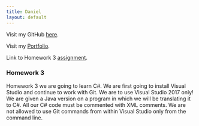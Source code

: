 ```yaml
---
title: Daniel
layout: default
---
```


Visit my GitHub [here](https://github.com/tapiad).

Visit my [Portfolio](https://tapiad.github.io).

Link to Homework 3 [assignment](http://www.wou.edu/~morses/classes/cs46x/assignments/HW3.html).

### Homework 3

Homework 3 we are going to learn C#. We are first going to install Visual Studio and continue to work with Git. We are to use Visual Studio 2017 only! We are given a Java version on a program in which we will be translating it to C#. All our C# code must be commented with XML comments. We are not allowed to use Git commands from within Visual Studio only from the command line.  








